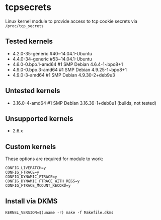 # tcpsecrets
Linux kernel module to provide access to tcp cookie secrets via `/proc/tcp_secrets`

## Tested kernels
- 4.2.0-35-generic #40~14.04.1-Ubuntu 
- 4.4.0-34-generic #53~14.04.1-Ubuntu 
- 4.6.0-0.bpo.1-amd64 #1 SMP Debian 4.6.4-1~bpo8+1
- 4.9.0-0.bpo.3-amd64 #1 SMP Debian 4.9.25-1~bpo8+1
- 4.9.0-3-amd64 #1 SMP Debian 4.9.30-2+deb9u3

## Untested kernels
- 3.16.0-4-amd64 #1 SMP Debian 3.16.36-1+deb8u1 (builds, not tested)

## Unsupported kernels
- 2.6.x 

## Custom kernels
These options are required for module to work:

```
CONFIG_LIVEPATCH=y
CONFIG_FTRACE=y
CONFIG_DYNAMIC_FTRACE=y
CONFIG_DYNAMIC_FTRACE_WITH_REGS=y
CONFIG_FTRACE_MCOUNT_RECORD=y
```

## Install via DKMS

```
KERNEL_VERSION=$(uname -r) make -f Makefile.dkms
```

